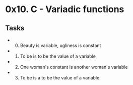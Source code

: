 # 0x10. C - Variadic functions
## Tasks
* 0. Beauty is variable, ugliness is constant
* 1. To be is to be the value of a variable
* 2. One woman's constant is another woman's variable
* 3. To be is a to be the value of a variable
